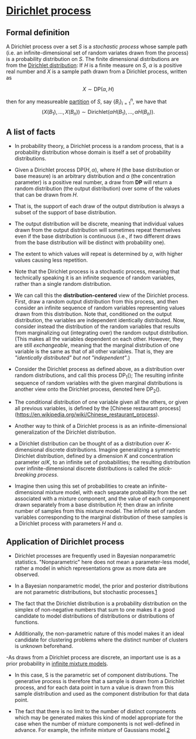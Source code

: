 # [Dirichlet process](https://en.wikipedia.org/wiki/Dirichlet_process)

## Formal definition
A Dirichlet process over a set $S$ is a *stochastic process* whose sample path (i.e. an infinite-dimensional set of random variates drawn from the process) is a probability distribution on $S$. The finite dimensional distributions are from the [Dirichlet distribution](https://en.wikipedia.org/wiki/Dirichlet_distribution): If $H$ is a finite measure on $S$, $\alpha$ is a positive real number and $X$ is a sample path drawn from a Dirichlet process, written as

$$X \sim \mathrm{DP}\left(\alpha, H\right) $$

then for any measureable [partition](https://en.wikipedia.org/wiki/Partition_of_a_set) of $S$, say $\left\{B_i\right\}_{i=1}^{n}$, we have that
$$\left(X\left(B_1\right),\dots,X\left(B_n\right)\right) \sim \mathrm{Dirichlet}\left(\alpha H\left(B_1\right),\dots, \alpha H\left(B_n\right)\right).$$

## A list of facts
- In probability theory, a Dirichlet process is a random process, that is a probability distribution whose domain is itself a set of probability distributions.

- Given a Dirichlet process $\mathrm{DP}\left(H, \alpha\right)$, where $H$ (the base distribution or base measure) is an arbitrary distribution and $\alpha$ (the concentration parameter) is a positive real number, a draw from $\mathbf{DP}$ will return a random distribution (the output distribution) over some of the values that can be drawn from $H$.

- That is, the support of each draw of the output distribution is always a subset of the support of base distribution. 

- The output distribution will be discrete, meaning that individual values drawn from the output distribution will sometimes repeat themselves even if the base distribution is continuous (i.e., if two different draws from the base distribution will be distinct with probability one).

- The extent to which values will repeat is determined by $\alpha$, with higher values causing less repetition. 

- Note that the Dirichlet process is a stochastic process, meaning that technically speaking it is an infinite sequence of random variables, rather than a single random distribution.

- We can call this the **distribution-centered** view of the Dirichlet process. First, draw a random output distribution from this process, and then consider an infinite sequence of random variables representing values drawn from this distribution. Note that, conditioned on the output distribution, the variables are independent identically distributed. Now, consider instead the distribution of the random variables that results from marginalizing out (integrating over) the random output distribution. (This makes all the variables dependent on each other. However, they are still *exchangeable*, meaning that the marginal distribution of one variable is the same as that of all other variables. That is, they are *"identically distributed" but not "independent"*.) 
- Consider the Dirichlet process as defined above, as a distribution over random distributions, and call this process $\operatorname{DP}_1()$; The resulting infinite sequence of random variables with the given marginal distributions is another view onto the Dirichlet process, denoted here $\operatorname{DP}_2()$.

- The conditional distribution of one variable given all the others, or given all previous variables, is defined by the [Chinese restaurant process] (https://en.wikipedia.org/wiki/Chinese_restaurant_process).

- Another way to think of a Dirichlet process is as an infinite-dimensional generalization of the Dirichlet distribution.
- a Dirichlet distribution can be thought of as a distribution over $K$-dimensional discrete distributions. Imagine generalizing a symmetric Dirichlet distribution, defined by a dimension $K$ and concentration parameter $\alpha/K$, to an infinite set of probabilities; the resulting distribution over infinite-dimensional discrete distributions is called the *stick-breaking process*.
- Imagine then using this set of probabilities to create an infinite-dimensional mixture model, with each separate probability from the set associated with a mixture component, and the value of each component drawn separately from a base distribution $H$; then draw an infinite number of samples from this mixture model. The infinite set of random variables corresponding to the marginal distribution of these samples is a Dirichlet process with parameters $H$ and $\alpha$.

## Application of Dirichlet process
- Dirichlet processes are frequently used in Bayesian nonparametric statistics. "Nonparametric" here does not mean a parameter-less model, rather a model in which representations grow as more data are observed.

- In a Bayesian nonparametric model, the prior and posterior distributions are not parametric distributions, but stochastic processes.[1](https://en.wikipedia.org/wiki/Dirichlet_process#cite_note-2)

- The fact that the Dirichlet distribution is a probability distribution on the simplex of non-negative numbers that sum to one makes it a good candidate to model distributions of distributions or distributions of functions.

- Additionally, the non-parametric nature of this model makes it an ideal candidate for clustering problems where the distinct number of clusters is unknown beforehand.

-As draws from a Dirichlet process are discrete, an important use is as a prior probability in [infinite mixture models](https://en.wikipedia.org/wiki/Infinite_mixture_model).

- In this case, S is the parametric set of component distributions. The generative process is therefore that a sample is drawn from a Dirichlet process, and for each data point in turn a value is drawn from this sample distribution and used as the component distribution for that data point.

- The fact that there is no limit to the number of distinct components which may be generated makes this kind of model appropriate for the case when the number of mixture components is not well-defined in advance. For example, the infinite mixture of Gaussians model.[2](https://en.wikipedia.org/wiki/Dirichlet_process#cite_note-3)

